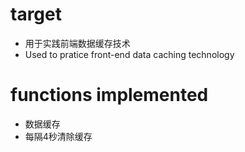 # target
- 用于实践前端数据缓存技术
- Used to pratice front-end data caching technology

# functions implemented
- 数据缓存
- 每隔4秒清除缓存